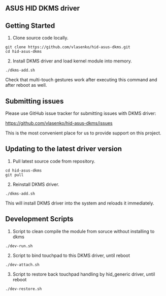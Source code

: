 ## ASUS HID DKMS driver

## Getting Started

1. Clone source code locally.

  ```
  git clone https://github.com/vlasenko/hid-asus-dkms.git
  cd hid-asus-dkms
  ```

2. Install DKMS driver and load kernel module into memory.

  ```
  ./dkms-add.sh
  ```

Check that multi-touch gestures work after executing this command
and after reboot as well.

## Submitting issues

Please use GitHub issue tracker for submitting issues with DKMS driver:

https://github.com/vlasenko/hid-asus-dkms/issues

This is the most convenient place for us to provide support on this project.

## Updating to the latest driver version

1. Pull latest source code from repository.
  ```
  cd hid-asus-dkms
  git pull
  ```

2. Reinstall DKMS driver.

  ```
  ./dkms-add.sh
  ```

This will install DKMS driver into the system and reloads it immediately.

## Development Scripts

1. Script to clean compile the module from soruce without installing to dkms
  ```
  ./dev-run.sh
  ```
2. Script to bind touchpad to this DKMS driver, until reboot
  ```
  ./dev-attach.sh
  ```
3. Script to restore back touchpad handling by hid_generic driver, until reboot
  ```
  ./dev-restore.sh
  ```
